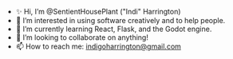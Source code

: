 - ✨ Hi, I’m @SentientHousePlant ("Indi" Harrington)
- 👀 I’m interested in using software creatively and to help people.
- 🌱 I’m currently learning React, Flask, and the Godot engine. 
- 💞️ I’m looking to collaborate on anything!
- 📫 How to reach me: indigoharrington@gmail.com

